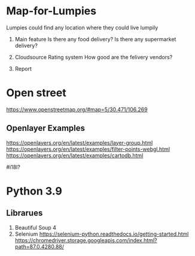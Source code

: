 # Map-for-Lumpies
Lumpies could find any location where they could live lumpily

1. Main feature
Is there any food delivery?
Is there any supermarket delivery?

2. Cloudsource Rating system
How good are the felivery vendors?

3. Report


# Open street 
https://www.openstreetmap.org/#map=5/30.471/106.269
## Openlayer Examples
https://openlayers.org/en/latest/examples/layer-group.html
https://openlayers.org/en/latest/examples/filter-points-webgl.html
https://openlayers.org/en/latest/examples/cartodb.html


#i18l?


# Python 3.9
## Librarues
1. Beautiful Soup 4
2. Selenium
https://selenium-python.readthedocs.io/getting-started.html
https://chromedriver.storage.googleapis.com/index.html?path=87.0.4280.88/